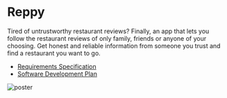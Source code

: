 # Reppy
Tired of untrustworthy restaurant reviews? Finally, an app that lets you follow the restaurant reviews of only family, friends or anyone of your choosing. Get honest and reliable information from someone you trust and find a restaurant you want to go.

- [Requirements Specification](docs/Requirements_Specification.md)
- [Software Development Plan](docs/Software_Development_Plan.md)

![poster](CMSI402/resources/reppy-poster-1.png)
